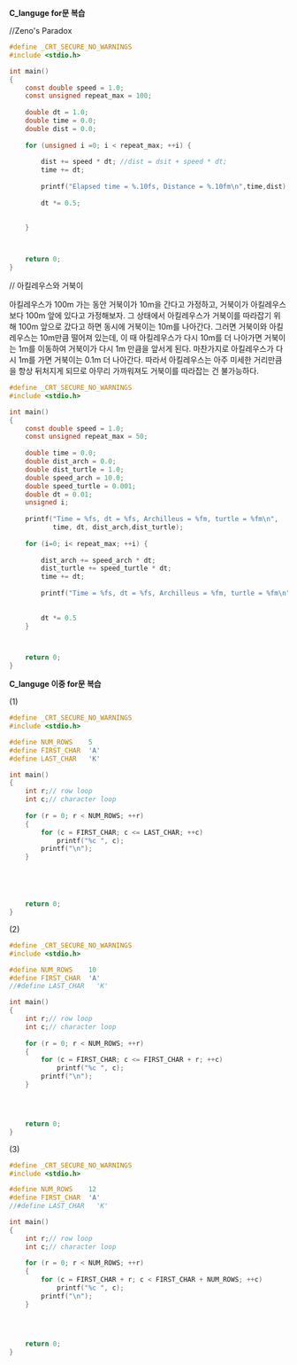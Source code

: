 **C_languge for문 복습**

//Zeno's Paradox

``` c
#define _CRT_SECURE_NO_WARNINGS
#include <stdio.h>

int main()
{
    const double speed = 1.0;
    const unsigned repeat_max = 100;
    
    double dt = 1.0;
    double time = 0.0;
    double dist = 0.0;
    
    for (unsigned i =0; i < repeat_max; ++i) {
        
        dist += speed * dt; //dist = dsit + speed * dt;
        time += dt;
        
        printf("Elapsed time = %.10fs, Distance = %.10fm\n",time,dist);
        
        dt *= 0.5;
        
        
    }



	return 0;
}
```




// 아킬레우스와 거북이 

아킬레우스가 100m 가는 동안 거북이가 10m을 간다고 가정하고, 거북이가 아킬레우스보다 100m 앞에 있다고 가정해보자. 그 상태에서 아킬레우스가 거북이를 따라잡기 위해 100m 앞으로 갔다고 하면 동시에 거북이는 10m를 나아간다. 그러면 거북이와 아킬레우스는 10m만큼 떨어져 있는데, 이 때 아킬레우스가 다시 10m를 더 나아가면 거북이는 1m를 이동하여 거북이가 다시 1m 만큼을 앞서게 된다. 마찬가지로 아킬레우스가 다시 1m를 가면 거북이는 0.1m 더 나아간다. 따라서 아킬레우스는 아주 미세한 거리만큼을 항상 뒤처지게 되므로 아무리 가까워져도 거북이를 따라잡는 건 불가능하다.


``` c
#define _CRT_SECURE_NO_WARNINGS
#include <stdio.h>

int main()
{
    const double speed = 1.0;
    const unsigned repeat_max = 50;
    
    double time = 0.0;
    double dist_arch = 0.0;
    double dist_turtle = 1.0;
    double speed_arch = 10.0;
    double speed_turtle = 0.001;
    double dt = 0.01;
    unsigned i;
    
    printf("Time = %fs, dt = %fs, Archilleus = %fm, turtle = %fm\n",
           time, dt, dist_arch,dist_turtle);
    
    for (i=0; i< repeat_max; ++i) {
        
        dist_arch += speed_arch * dt;
        dist_turtle += speed_turtle * dt;
        time += dt;
        
        printf("Time = %fs, dt = %fs, Archilleus = %fm, turtle = %fm\n",time,dt,dist_arch,dist_turtle);
        
        
        dt *= 0.5
    }



	return 0;
}
```

**C_languge 이중 for문 복습**

(1)

``` c
#define _CRT_SECURE_NO_WARNINGS
#include <stdio.h>

#define NUM_ROWS	5
#define FIRST_CHAR	'A'
#define LAST_CHAR   'K'

int main()
{
	int r;// row loop
	int c;// character loop
    
    for (r = 0; r < NUM_ROWS; ++r)
    {
        for (c = FIRST_CHAR; c <= LAST_CHAR; ++c)
            printf("%c ", c);
        printf("\n");
    }





	return 0;
}

```

(2)

``` c
#define _CRT_SECURE_NO_WARNINGS
#include <stdio.h>

#define NUM_ROWS	10
#define FIRST_CHAR	'A'
//#define LAST_CHAR   'K'

int main()
{
	int r;// row loop
	int c;// character loop
    
    for (r = 0; r < NUM_ROWS; ++r)
    {
        for (c = FIRST_CHAR; c <= FIRST_CHAR + r; ++c)
            printf("%c ", c);
        printf("\n");
    }




	return 0;
}

```

(3)

``` c
#define _CRT_SECURE_NO_WARNINGS
#include <stdio.h>

#define NUM_ROWS	12
#define FIRST_CHAR	'A'
//#define LAST_CHAR   'K'

int main()
{
	int r;// row loop
	int c;// character loop
    
    for (r = 0; r < NUM_ROWS; ++r)
    {
        for (c = FIRST_CHAR + r; c < FIRST_CHAR + NUM_ROWS; ++c)
            printf("%c ", c);
        printf("\n");
    }




	return 0;
}

```
